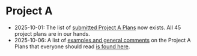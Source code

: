 # Project A

- 2025-10-01: The list of [submitted Project A Plans](https://github.com/THOMASELOVE/431-classes-2025/blob/main/projectA/plans/README.md) now exists. All 45 project plans are in our hands.
- 2025-10-06: A list of [examples and general comments](https://github.com/THOMASELOVE/431-classes-2025/blob/main/projectA/plans/examples.md) on the Project A Plans that everyone should read [is found here](https://github.com/THOMASELOVE/431-classes-2025/blob/main/projectA/plans/examples.md).
